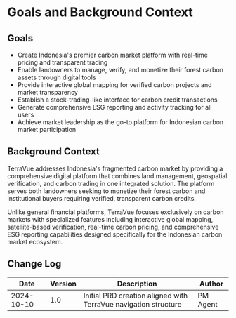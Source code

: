 # Goals and Background Context

## Goals
- Create Indonesia's premier carbon market platform with real-time pricing and transparent trading
- Enable landowners to manage, verify, and monetize their forest carbon assets through digital tools
- Provide interactive global mapping for verified carbon projects and market transparency
- Establish a stock-trading-like interface for carbon credit transactions
- Generate comprehensive ESG reporting and activity tracking for all users
- Achieve market leadership as the go-to platform for Indonesian carbon market participation

## Background Context

TerraVue addresses Indonesia's fragmented carbon market by providing a comprehensive digital platform that combines land management, geospatial verification, and carbon trading in one integrated solution. The platform serves both landowners seeking to monetize their forest carbon and institutional buyers requiring verified, transparent carbon credits.

Unlike general financial platforms, TerraVue focuses exclusively on carbon markets with specialized features including interactive global mapping, satellite-based verification, real-time carbon pricing, and comprehensive ESG reporting capabilities designed specifically for the Indonesian carbon market ecosystem.

## Change Log

| Date | Version | Description | Author |
|------|---------|-------------|---------|
| 2024-10-10 | 1.0 | Initial PRD creation aligned with TerraVue navigation structure | PM Agent |

